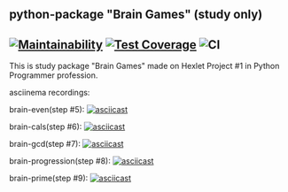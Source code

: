 python-package "Brain Games" (study only)
----
[![Maintainability](https://api.codeclimate.com/v1/badges/a99a88d28ad37a79dbf6/maintainability)](https://codeclimate.com/github/codeclimate/codeclimate/maintainability)
[![Test Coverage](https://api.codeclimate.com/v1/badges/a99a88d28ad37a79dbf6/test_coverage)](https://codeclimate.com/github/codeclimate/codeclimate/test_coverage)
![CI](https://github.com/ivekhov/python-project-lvl1/workflows/CI/badge.svg?branch=master)
----
This is study package "Brain Games" made on Hexlet Project #1 in Python Programmer profession.

asciinema recordings:

brain-even(step #5):
[![asciicast](https://asciinema.org/a/hJJg7VLxFLCKi81eTyvjQiwqC.svg)](https://asciinema.org/a/hJJg7VLxFLCKi81eTyvjQiwqC)

brain-cals(step #6):
[![asciicast](https://asciinema.org/a/QVNPLCtuhRSmWtQSsIjiCoGkK.svg)](https://asciinema.org/a/QVNPLCtuhRSmWtQSsIjiCoGkK)

brain-gcd(step #7):
[![asciicast](https://asciinema.org/a/wcqJKfMf2BdL3X78UrLGV5Idj.svg)](https://asciinema.org/a/wcqJKfMf2BdL3X78UrLGV5Idj)

brain-progression(step #8): 
[![asciicast](https://asciinema.org/a/e5OiZpYWLicOOixoRMj5tlmu1.svg)](https://asciinema.org/a/e5OiZpYWLicOOixoRMj5tlmu1)

brain-prime(step #9):
[![asciicast](https://asciinema.org/a/x0OwsKo0KmvP875Fbk03ZHV7x.svg)](https://asciinema.org/a/x0OwsKo0KmvP875Fbk03ZHV7x)
